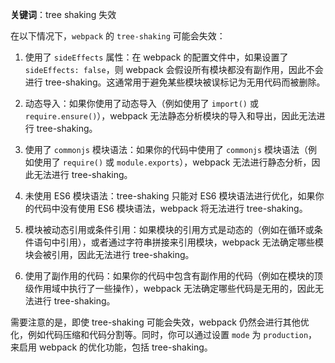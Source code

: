 **关键词**：tree shaking 失效

在以下情况下，`webpack` 的 `tree-shaking` 可能会失效：

1. 使用了 `sideEffects` 属性：在 webpack 的配置文件中，如果设置了 `sideEffects: false`，则 webpack 会假设所有模块都没有副作用，因此不会进行 tree-shaking。这通常用于避免某些模块被误标记为无用代码而被删除。

2. 动态导入：如果你使用了动态导入（例如使用了 `import()` 或 `require.ensure()`），webpack 无法静态分析模块的导入和导出，因此无法进行 tree-shaking。

3. 使用了 `commonjs` 模块语法：如果你的代码中使用了 `commonjs` 模块语法（例如使用了 `require()` 或 `module.exports`），webpack 无法进行静态分析，因此无法进行 tree-shaking。

4. 未使用 ES6 模块语法：tree-shaking 只能对 ES6 模块语法进行优化，如果你的代码中没有使用 ES6 模块语法，webpack 将无法进行 tree-shaking。

5. 模块被动态引用或条件引用：如果模块的引用方式是动态的（例如在循环或条件语句中引用），或者通过字符串拼接来引用模块，webpack 无法确定哪些模块会被引用，因此无法进行 tree-shaking。

6. 使用了副作用的代码：如果你的代码中包含有副作用的代码（例如在模块的顶级作用域中执行了一些操作），webpack 无法确定哪些代码是无用的，因此无法进行 tree-shaking。

需要注意的是，即使 tree-shaking 可能会失效，webpack 仍然会进行其他优化，例如代码压缩和代码分割等。同时，你可以通过设置 `mode` 为 `production`，来启用 webpack 的优化功能，包括 tree-shaking。
